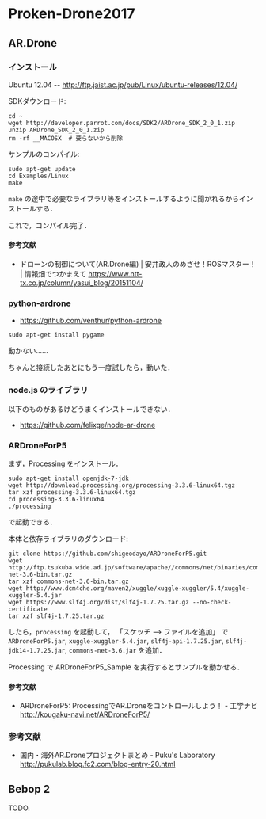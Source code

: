 # Proken-Drone2017

## AR.Drone

### インストール

Ubuntu 12.04 -- http://ftp.jaist.ac.jp/pub/Linux/ubuntu-releases/12.04/

SDKダウンロード:
```
cd ~
wget http://developer.parrot.com/docs/SDK2/ARDrone_SDK_2_0_1.zip
unzip ARDrone_SDK_2_0_1.zip
rm -rf __MACOSX  # 要らないから削除
```

サンプルのコンパイル:
```
sudo apt-get update
cd Examples/Linux
make
```

`make` の途中で必要なライブラリ等をインストールするように聞かれるからインストールする．

これで，コンパイル完了．


#### 参考文献

* ドローンの制御について(AR.Drone編) | 安井政人のめざせ！ROSマスター！ | 情報畑でつかまえて https://www.ntt-tx.co.jp/column/yasui_blog/20151104/


### python-ardrone

* https://github.com/venthur/python-ardrone

```
sudo apt-get install pygame
```

動かない......

ちゃんと接続したあとにもう一度試したら，動いた．


### node.js のライブラリ

以下のものがあるけどうまくインストールできない．

* https://github.com/felixge/node-ar-drone


### ARDroneForP5

まず，Processing をインストール．

```
sudo apt-get install openjdk-7-jdk
wget http://download.processing.org/processing-3.3.6-linux64.tgz
tar xzf processing-3.3.6-linux64.tgz
cd processing-3.3.6-linux64
./processing
```

で起動できる．

本体と依存ライブラリのダウンロード:

```
git clone https://github.com/shigeodayo/ARDroneForP5.git
wget http://ftp.tsukuba.wide.ad.jp/software/apache//commons/net/binaries/commons-net-3.6-bin.tar.gz
tar xzf commons-net-3.6-bin.tar.gz
wget http://www.dcm4che.org/maven2/xuggle/xuggle-xuggler/5.4/xuggle-xuggler-5.4.jar
wget https://www.slf4j.org/dist/slf4j-1.7.25.tar.gz --no-check-certificate
tar xzf slf4j-1.7.25.tar.gz
```

したら，`processing` を起動して，
「スケッチ --> ファイルを追加」
で `ARDroneForP5.jar`, `xuggle-xuggler-5.4.jar`, `slf4j-api-1.7.25.jar`, `slf4j-jdk14-1.7.25.jar`, `commons-net-3.6.jar` を追加．

Processing で ARDroneForP5_Sample を実行するとサンプルを動かせる．

#### 参考文献

* ARDroneForP5: ProcessingでAR.Droneをコントロールしよう！ - 工学ナビ http://kougaku-navi.net/ARDroneForP5/


### 参考文献

* 国内・海外AR.Droneプロジェクトまとめ - Puku's Laboratory http://pukulab.blog.fc2.com/blog-entry-20.html


## Bebop 2

TODO.
